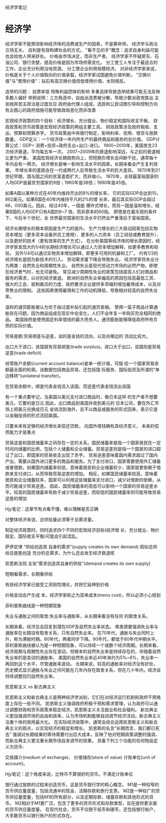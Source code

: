 经济学笔记

# 经济学

经济学家不能预测影响经济体的消费或生产的因素，不是算命师。
经济学与政治立场无关。
自利是有效构建社会的方式。
"看不见的手"概念：追求自身利益可能也会给他人带来好处。
价格由市场决定，而非生产者。
经济学家不怀疑房东、石油公司、银行贪婪，提高价格是因为市场供需变化。
分工使工人专注于最适合的工作，企业充分利用当地资源。
分工使企业利用规模经济。
对非经济学家来说，价格是关于个人价值取向的价值承载，经济学家试图避免价值判断。
"交换价值"与"使用价值"：钻石有高交换价值但低使用价值，水则相反。

选举的问题：
投票率低
特殊利益团体的影响
多重选择导致选举结果可能无法反映多数人偏好
举例说明：三方角逐中，自由派选票被分散，导致少数派政党胜出
主张抛弃民主政治是过度反应
政府由代理人组成，选民和公民试图引导和控制方向
有企图心的政府措施可能导致政局恶化而非改善

宏观经济政策的四个目标：经济增长、充分就业、物价稳定和国际收支平衡。
财政政策和货币政策是宏观经济政策的两组主要工具。
财政政策涉及政府税收、支出、预算和预算赤字。
货币政策由中央银行制定，影响利率、信用、借贷与放款数量。
GDP定义：一个经济体一年内所生产的最终商品和服务的总价值。
GDP计算公式：GDP= 消费+投资+政府支出+出口-进口。
1900~2010年，美国发生23次经济衰退，平均每五年一次。
2007~2009年的衰退影响深远，与之前的衰退相比更为严重。
美国宏观经济长期趋势向上，但短期负增长会间断干扰，通常每十年内会有一两次。
经济增长是唯一影响生活水平的因素，长期来看会产生复利效果。
年增长率的差距会在一代或两代人后导致生活水平的巨大差异。
1870年到21世纪早期，国与国之间的贫富差距扩大，而非缩小。
1870年，全球最富裕国家的人均GDP是最贫穷国家的9倍；1960年是38倍；1990年是45倍。

如果A国以某种方式在40年内维持杰出的8%的增长率， 它的实际GDP会达到10，862美元。如果B国在40年内维持平凡的2%的增 长率，最后其实际GDP会超过66，000美元。因此，经过40年，一国是
爆炸式增长，而另一国是温和增长，结果B国的人均GDP只有A国的6~7 倍，而非原本的60倍。
即使是在最乐观的条件下，今后半个世纪，全 世界最穷国家的生活水平仍然会严重落后于富裕国家。

经济长期增长的根本原因是生产力的提升。
生产力增长的三大驱动因素包括实物资本增加（更多资本设备供员工使用）、更多的人力资本（员工经验或教育提升）、以及更好的技术（更有效率的生产方式）。
在分析美国等经济体的增长原因时，经济学家发现大约1/4的长期经济增长可以通过人力资本增加解释，如更多教育和经验。
另外1/4可以通过实物资本增加解释，即更多可用的机器和工厂。
约有1/2的经济增长是因为新技术的引入。
劳动需求量下降会导致失业。
经济学家将失业分为两类：自然失业和周期性失业。
自然失业是现代劳动力市场的必然产物，即使在经济景气时，也无可避免。
常见减少周期性失业的政策包括提高人们对商品和服务的需求，以对抗经济衰退。
欧洲的自然失业率偏高的原因包括高最低工资、强大的工会、抵制裁员的力度、政府要求企业提供多项福利增加雇用成本，以及对零售业的限制。
这些因素使得雇用和工作的动机降低，导致相对较高的自然失业率。

温和的通货膨胀被认为优于由过度补贴引起的通货紧缩。
使用一篮子商品计算通胀存在问题，因为商品组成在现实中会变化，人们不会年复一年购买完全相同的商品。
美国政府是使用固定利率借钱的最大债务人，通货膨胀能够降低政府所有负债的实际价值。

贸易差额:贸易顺差与逆差，谈的是金钱的流向，以及向哪边的 流动比较大。

出口大于进口，该国就有贸易顺差(trade surplus)。进口大于出口，该国则是贸易逆差(trade deficit)

经常账户余额(current account balance)是单一统计值，可描 绘一个国家贸易余额最全面的轮廓。该数据包括商品贸易，还包括国 际服务、国际投资及所谓的“单边移转”(unilateral transfer)。

在贸易余额中，顺差代表金钱流入该国，而逆差代表金钱流出该国

有一个重点要牢记，当美国以美元支付进口商品时，像日本这样 的生产者不想要美元，它要的是日元
因此，出口商品到美国并收到美元的 日本公司，要在外汇市场上把美元兑换成日元
金钱流到海外，且不以商品或服务的形式回来，表示它是以金融投资的形式流回美国。

只要未来有足够的经济增长来偿还贷款， 向国外借钱确有其经济意义，
未来的偿债能力才是重点

贸易逆差和国民储蓄率之间存在一定的关系。国民储蓄率是指一个国家居民在一定时间内储蓄的比例，包括个人储蓄和企业储蓄。贸易逆差则是指一个国家的进口超过了出口，即国家的贸易收支出现了赤字。
贸易逆差意味着国内需求超过了国内产出，需要从国外进口更多的商品和服务。为了支付进口，国家需要使用外汇储备或者借款。如果国内储蓄率较低，意味着居民和企业储蓄较少，国家就更依赖于借款来支付进口，从而导致贸易逆差的增加。
相反，如果国民储蓄率较高，意味着居民和企业储蓄较多，国家可以利用这些储蓄来支付进口，减少对借款的依赖，从而可能减少贸易逆差。
因此，国民储蓄率的高低可以影响一个国家的贸易逆差水平。较高的国民储蓄率有助于减少贸易逆差，而较低的国民储蓄率则可能导致贸易逆差的增加

Hjy笔记：这章节有点看不懂，难以理解是否正确

对整体经济来说，总供给量必须等于总需求量。

制定经济政策时，同时追求四个不同的宏观经济目标(经济增 长、充分就业、物价稳定、国际收支平衡)可能会引起混乱。

萨伊定律  “供给创造其 自身的需求”(supply creates its own demand)
假如总供给总是能创造 充分的总需求，为什么还会发生经济衰退呢

凯恩斯法则  主张“需求创造其自身的供给”(demand creates its own supply)

短期看需求，长期看供给

有些经济学家已接受工资刚性理论，并把它延伸到价格

价格变动会产生成 本，经济学家称之为菜单成本(menu cost)，所以必须小心规划

菲利普斯曲线是一种短期现象

失业与通胀之间的取舍:失业率与通胀率，从长期来看没有任何 的取舍关系。

长期来看，经济总会回复到潜在GDP及自然失业率状态。
弗里德曼强调失业率与通胀率在长期没有取舍关系，只有自然失业率。
在70年代，通胀与失业同时上升，称为滞胀时期。80年代，两者同步下降。90年代，都低于80年代中期水平。
菲利普斯曲线被认为是一种短期现象，可以持续一个或数个经济周期。长期来看，经济周期与周期性失业存在波动，但根本的自然失业率是持续存在的，伴随着自然失业率的是变动的通胀率。
美国的自然失业率近40年来约为5%~6%，失业率一再回到这个水平，尽管通胀率波动。
长期来说，较高的通胀率对经济没有好处，历史模式显示通胀与失业之间可能在几年内存在取舍关系，但在几十年内，经济会持续调整回归自然失业率。

凯恩斯主义 vs 新古典主义

凯恩斯主义和新古典主义是两种经济学派别，它们在对经济运行机制和政府干预角度上存在一些不同。
凯恩斯主义强调政府积极干预和需求管理，认为政府可以通过调整财政和货币政策来稳定经济。凯恩斯主义关注就业和社会福利。
新古典主义更加强调市场的自由和效率，认为市场机制能够自动调节经济活动。新古典主义注重个体的效用最大化。
在实际经济政策中，通常会综合运用凯恩斯主义和新古典主义的观点，以实现经济的稳定和增长。
凯恩斯的名言“长期而言，我们都已死去” 强调对长期结果的等待需要付出巨大成本，反映了他对短期政策调整的强调，而新古典主义更注重长期市场自发调节的效果。
具备下列三个功能的任何物品定义为货币:

交易媒介(medium of exchange)、
价值储存(store of value)
计账单位(unit of account)。

Hjy笔记：这个角度来说，比特币不算很好的货币。不满足计账单位

银行通过放款的过程来创造货币，这是货币银行学的核心概念。
M1是一种较窄的货币供应量度量，包括流通中的现金、活期存款和旅行支票。
M2是一种较广的货币供应量度量，包括M1的所有部分，以及定期存款、储蓄存款和其他形式的货币。
M2相对于M1更广泛，包含了更多的货币形式和存款类型，旨在提供更全面的货币供应量度量。
在现代社会，货币不仅限于纸币和硬币，还包括银行账户，大多数货币以银行账户的形式存在。
